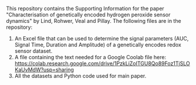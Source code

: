 This repository contains the Supporting Information for the paper "Characterisation of genetically encoded hydrogen peroxide sensor dynamics" by Lind, Rohwer, Veal and Pillay. The following
files are in the repository:
1. An Excel file that can be used to determine the signal parameters (AUC, Signal Time, Duration and Amplitude) of a genetically encodes redox sensor dataset. 
2. A file containing the text needed for a Google Coolab file here: https://colab.research.google.com/drive/1PzkLiZoITGU8Qo89Foz1TjSLOKaUvMdW?usp=sharing 
3. All the datasets and Python code used for main paper.
